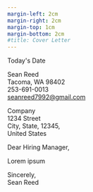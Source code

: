 ```yaml
---
margin-left: 2cm
margin-right: 2cm
margin-top: 1cm
margin-bottom: 2cm
#title: Cover Letter
---
```

<span style="float:left">Today's Date</span><br>

<span style="float:left">Sean Reed</span><br>
<span style="float:left">Tacoma, WA 98402</span><br>
<span style="float:left">253-691-0013</span><br>
<span style="float:left">seanreed7992@gmail.com</span><br>

<span style="float:left">Company</span><br>
<span style="float:left">1234 Street</span><br>
<span style="float:left">City, State, 12345,</span><br>
<span style="float:left">United States</span><br>

Dear Hiring Manager,

Lorem ipsum

Sincerely,  
Sean Reed

